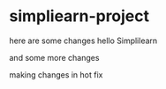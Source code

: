 # simpliearn-project


here are some changes
hello Simplilearn

and some more changes

making changes in hot fix
